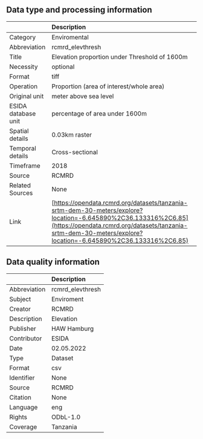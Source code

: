 ## Data type and processing information 

|                     | Description                                                                                                                                                                                                                    |
|:--------------------|:-------------------------------------------------------------------------------------------------------------------------------------------------------------------------------------------------------------------------------|
| Category            | Enviromental                                                                                                                                                                                                                   |
| Abbreviation        | rcmrd_elevthresh                                                                                                                                                                                                               |
| Title               | Elevation proportion under Threshold of 1600m                                                                                                                                                                                  |
| Necessity           | optional                                                                                                                                                                                                                       |
| Format              | tiff                                                                                                                                                                                                                           |
| Operation           | Proportion (area of interest/whole area)                                                                                                                                                                                       |
| Original unit       | meter above sea level                                                                                                                                                                                                          |
| ESIDA database unit | percentage of area under 1600m                                                                                                                                                                                                 |
| Spatial details     | 0.03km raster                                                                                                                                                                                                                  |
| Temporal details    | Cross-sectional                                                                                                                                                                                                                |
| Timeframe           | 2018                                                                                                                                                                                                                           |
| Source              | RCMRD                                                                                                                                                                                                                          |
| Related Sources     | None                                                                                                                                                                                                                           |
| Link                | [https://opendata.rcmrd.org/datasets/tanzania-srtm-dem-30-meters/explore?location=-6.645890%2C36.133316%2C6.85](https://opendata.rcmrd.org/datasets/tanzania-srtm-dem-30-meters/explore?location=-6.645890%2C36.133316%2C6.85) |

## Data quality information 

|              | Description      |
|:-------------|:-----------------|
| Abbreviation | rcmrd_elevthresh |
| Subject      | Enviroment       |
| Creator      | RCMRD            |
| Description  | Elevation        |
| Publisher    | HAW Hamburg      |
| Contributor  | ESIDA            |
| Date         | 02.05.2022       |
| Type         | Dataset          |
| Format       | csv              |
| Identifier   | None             |
| Source       | RCMRD            |
| Citation     | None             |
| Language     | eng              |
| Rights       | ODbL-1.0         |
| Coverage     | Tanzania         |